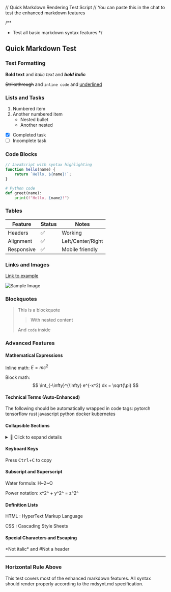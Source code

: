 // Quick Markdown Rendering Test Script
// You can paste this in the chat to test the enhanced markdown features

/**
 * Test all basic markdown syntax features
 */

## Quick Markdown Test

### Text Formatting
**Bold text** and *italic text* and ***bold italic***

~~Strikethrough~~ and `inline code` and <u>underlined</u>

### Lists and Tasks
1. Numbered item
2. Another numbered item
   - Nested bullet
   - Another nested

- [x] Completed task
- [ ] Incomplete task

### Code Blocks
```javascript
// JavaScript with syntax highlighting
function hello(name) {
    return `Hello, ${name}!`;
}
```

```python
# Python code
def greet(name):
    print(f"Hello, {name}!")
```

### Tables
| Feature | Status | Notes |
|---------|--------|-------|
| Headers | ✅ | Working |
| Alignment | ✅ | Left/Center/Right |
| Responsive | ✅ | Mobile friendly |

### Links and Images
[Link to example](https://example.com "Link title")

![Sample Image](https://via.placeholder.com/300x200 "Sample image")

### Blockquotes
> This is a blockquote
> 
> > With nested content
> 
> And `code` inside

### Advanced Features

#### Mathematical Expressions
Inline math: $E = mc^2$

Block math:
$$
\int_{-\infty}^{\infty} e^{-x^2} dx = \sqrt{\pi}
$$

#### Technical Terms (Auto-Enhanced)
The following should be automatically wrapped in code tags:
pytorch tensorflow rust javascript python docker kubernetes

#### Collapsible Sections
<details>
<summary>📁 Click to expand details</summary>

This content is hidden by default and can be toggled.

- Item 1
- Item 2
- Item 3

</details>

#### Keyboard Keys
Press <kbd>Ctrl</kbd>+<kbd>C</kbd> to copy

#### Subscript and Superscript
Water formula: H~2~O

Power notation: x^2^ + y^2^ = z^2^

#### Definition Lists
HTML
: HyperText Markup Language

CSS
: Cascading Style Sheets

#### Special Characters and Escaping
\*Not italic\* and \#Not a header

---

### Horizontal Rule Above

This test covers most of the enhanced markdown features. All syntax should render properly according to the mdsynt.md specification.